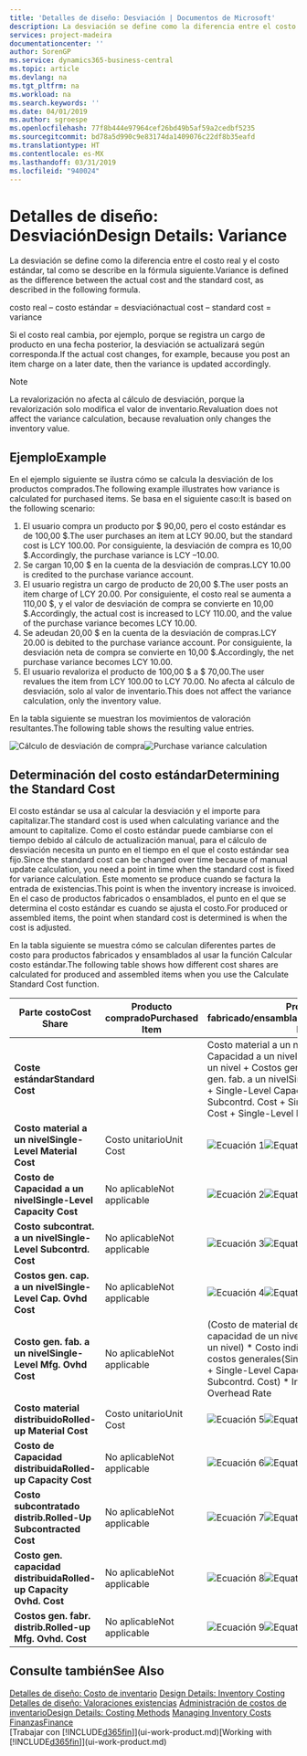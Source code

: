 ```yaml
---
title: 'Detalles de diseño: Desviación | Documentos de Microsoft'
description: La desviación se define como la diferencia entre el costo real y el costo estándar, tal como se describe en la fórmula siguiente.
services: project-madeira
documentationcenter: ''
author: SorenGP
ms.service: dynamics365-business-central
ms.topic: article
ms.devlang: na
ms.tgt_pltfrm: na
ms.workload: na
ms.search.keywords: ''
ms.date: 04/01/2019
ms.author: sgroespe
ms.openlocfilehash: 77f8b444e97964cef26bd49b5af59a2cedbf5235
ms.sourcegitcommit: bd78a5d990c9e83174da1409076c22df8b35eafd
ms.translationtype: HT
ms.contentlocale: es-MX
ms.lasthandoff: 03/31/2019
ms.locfileid: "940024"
---
```

# <a name="design-details-variance"></a><span data-ttu-id="4b60a-103">Detalles de diseño: Desviación</span><span class="sxs-lookup"><span data-stu-id="4b60a-103">Design Details: Variance</span></span>
<span data-ttu-id="4b60a-104">La desviación se define como la diferencia entre el costo real y el costo estándar, tal como se describe en la fórmula siguiente.</span><span class="sxs-lookup"><span data-stu-id="4b60a-104">Variance is defined as the difference between the actual cost and the standard cost, as described in the following formula.</span></span>  

 <span data-ttu-id="4b60a-105">costo real – costo estándar = desviación</span><span class="sxs-lookup"><span data-stu-id="4b60a-105">actual cost – standard cost = variance</span></span>  

 <span data-ttu-id="4b60a-106">Si el costo real cambia, por ejemplo, porque se registra un cargo de producto en una fecha posterior, la desviación se actualizará según corresponda.</span><span class="sxs-lookup"><span data-stu-id="4b60a-106">If the actual cost changes, for example, because you post an item charge on a later date, then the variance is updated accordingly.</span></span>  

> [!NOTE]  
>  <span data-ttu-id="4b60a-107">La revalorización no afecta al cálculo de desviación, porque la revalorización solo modifica el valor de inventario.</span><span class="sxs-lookup"><span data-stu-id="4b60a-107">Revaluation does not affect the variance calculation, because revaluation only changes the inventory value.</span></span>  

## <a name="example"></a><span data-ttu-id="4b60a-108">Ejemplo</span><span class="sxs-lookup"><span data-stu-id="4b60a-108">Example</span></span>  
 <span data-ttu-id="4b60a-109">En el ejemplo siguiente se ilustra cómo se calcula la desviación de los productos comprados.</span><span class="sxs-lookup"><span data-stu-id="4b60a-109">The following example illustrates how variance is calculated for purchased items.</span></span> <span data-ttu-id="4b60a-110">Se basa en el siguiente caso:</span><span class="sxs-lookup"><span data-stu-id="4b60a-110">It is based on the following scenario:</span></span>  

1.  <span data-ttu-id="4b60a-111">El usuario compra un producto por $ 90,00, pero el costo estándar es de 100,00 $.</span><span class="sxs-lookup"><span data-stu-id="4b60a-111">The user purchases an item at LCY 90.00, but the standard cost is LCY 100.00.</span></span> <span data-ttu-id="4b60a-112">Por consiguiente, la desviación de compra es 10,00 $.</span><span class="sxs-lookup"><span data-stu-id="4b60a-112">Accordingly, the purchase variance is LCY –10.00.</span></span>  
2.  <span data-ttu-id="4b60a-113">Se cargan 10,00 $ en la cuenta de la desviación de compras.</span><span class="sxs-lookup"><span data-stu-id="4b60a-113">LCY 10.00 is credited to the purchase variance account.</span></span>  
3.  <span data-ttu-id="4b60a-114">El usuario registra un cargo de producto de 20,00 $.</span><span class="sxs-lookup"><span data-stu-id="4b60a-114">The user posts an item charge of LCY 20.00.</span></span> <span data-ttu-id="4b60a-115">Por consiguiente, el costo real se aumenta a 110,00 $, y el valor de desviación de compra se convierte en 10,00 $.</span><span class="sxs-lookup"><span data-stu-id="4b60a-115">Accordingly, the actual cost is increased to LCY 110.00, and the value of the purchase variance becomes LCY 10.00.</span></span>  
4.  <span data-ttu-id="4b60a-116">Se adeudan 20,00 $ en la cuenta de la desviación de compras.</span><span class="sxs-lookup"><span data-stu-id="4b60a-116">LCY 20.00 is debited to the purchase variance account.</span></span> <span data-ttu-id="4b60a-117">Por consiguiente, la desviación neta de compra se convierte en 10,00 $.</span><span class="sxs-lookup"><span data-stu-id="4b60a-117">Accordingly, the net purchase variance becomes LCY 10.00.</span></span>  
5.  <span data-ttu-id="4b60a-118">El usuario revaloriza el producto de 100,00 $ a $ 70,00.</span><span class="sxs-lookup"><span data-stu-id="4b60a-118">The user revalues the item from LCY 100.00 to LCY 70.00.</span></span> <span data-ttu-id="4b60a-119">No afecta al cálculo de desviación, solo al valor de inventario.</span><span class="sxs-lookup"><span data-stu-id="4b60a-119">This does not affect the variance calculation, only the inventory value.</span></span>  

 <span data-ttu-id="4b60a-120">En la tabla siguiente se muestran los movimientos de valoración resultantes.</span><span class="sxs-lookup"><span data-stu-id="4b60a-120">The following table shows the resulting value entries.</span></span>  

 <span data-ttu-id="4b60a-121">![Cálculo de desviación de compra](media/design_details_inventory_costing_11_purchase_variance.png "Cálculo de desviación de compra")</span><span class="sxs-lookup"><span data-stu-id="4b60a-121">![Purchase variance calculation](media/design_details_inventory_costing_11_purchase_variance.png "Purchase variance calculation")</span></span>  

## <a name="determining-the-standard-cost"></a><span data-ttu-id="4b60a-122">Determinación del costo estándar</span><span class="sxs-lookup"><span data-stu-id="4b60a-122">Determining the Standard Cost</span></span>  
 <span data-ttu-id="4b60a-123">El costo estándar se usa al calcular la desviación y el importe para capitalizar.</span><span class="sxs-lookup"><span data-stu-id="4b60a-123">The standard cost is used when calculating variance and the amount to capitalize.</span></span> <span data-ttu-id="4b60a-124">Como el costo estándar puede cambiarse con el tiempo debido al cálculo de actualización manual, para el cálculo de desviación necesita un punto en el tiempo en el que el costo estándar sea fijo.</span><span class="sxs-lookup"><span data-stu-id="4b60a-124">Since the standard cost can be changed over time because of manual update calculation, you need a point in time when the standard cost is fixed for variance calculation.</span></span> <span data-ttu-id="4b60a-125">Este momento se produce cuando se factura la entrada de existencias.</span><span class="sxs-lookup"><span data-stu-id="4b60a-125">This point is when the inventory increase is invoiced.</span></span> <span data-ttu-id="4b60a-126">En el caso de productos fabricados o ensamblados, el punto en el que se determina el costo estándar es cuando se ajusta el costo.</span><span class="sxs-lookup"><span data-stu-id="4b60a-126">For produced or assembled items, the point when standard cost is determined is when the cost is adjusted.</span></span>  

 <span data-ttu-id="4b60a-127">En la tabla siguiente se muestra cómo se calculan diferentes partes de costo para productos fabricados y ensamblados al usar la función Calcular costo estándar.</span><span class="sxs-lookup"><span data-stu-id="4b60a-127">The following table shows how different cost shares are calculated for produced and assembled items when you use the Calculate Standard Cost function.</span></span>  

|<span data-ttu-id="4b60a-128">Parte costo</span><span class="sxs-lookup"><span data-stu-id="4b60a-128">Cost Share</span></span>|<span data-ttu-id="4b60a-129">Producto comprado</span><span class="sxs-lookup"><span data-stu-id="4b60a-129">Purchased Item</span></span>|<span data-ttu-id="4b60a-130">Producto fabricado/ensamblado</span><span class="sxs-lookup"><span data-stu-id="4b60a-130">Produced/Assembled Item</span></span>|  
|----------------|--------------------|------------------------------|  
|<span data-ttu-id="4b60a-131">**Coste estándar**</span><span class="sxs-lookup"><span data-stu-id="4b60a-131">**Standard Cost**</span></span>||<span data-ttu-id="4b60a-132">Costo material a un nivel + Costo de Capacidad a un nivel + Costo subcontrat. a un nivel + Costos gen. cap. a un nivel + Costo gen. fab. a un nivel</span><span class="sxs-lookup"><span data-stu-id="4b60a-132">Single-Level Material Cost + Single-Level Capacity Cost + Single-Level Subcontrd. Cost + Single-Level Cap. Ovhd. Cost + Single-Level Mfg. Ovhd. Cost</span></span>|  
|<span data-ttu-id="4b60a-133">**Costo material a un nivel**</span><span class="sxs-lookup"><span data-stu-id="4b60a-133">**Single-Level Material Cost**</span></span>|<span data-ttu-id="4b60a-134">Costo unitario</span><span class="sxs-lookup"><span data-stu-id="4b60a-134">Unit Cost</span></span>|<span data-ttu-id="4b60a-135">![Ecuación 1](media/design_details_inventory_costing_11_equation_1.png "Ecuación 1")</span><span class="sxs-lookup"><span data-stu-id="4b60a-135">![Equation 1](media/design_details_inventory_costing_11_equation_1.png "Equation 1")</span></span>|  
|<span data-ttu-id="4b60a-136">**Costo de Capacidad a un nivel**</span><span class="sxs-lookup"><span data-stu-id="4b60a-136">**Single-Level Capacity Cost**</span></span>|<span data-ttu-id="4b60a-137">No aplicable</span><span class="sxs-lookup"><span data-stu-id="4b60a-137">Not applicable</span></span>|<span data-ttu-id="4b60a-138">![Ecuación 2](media/design_details_inventory_costing_11_equation_2.png "Ecuación 2")</span><span class="sxs-lookup"><span data-stu-id="4b60a-138">![Equation 2](media/design_details_inventory_costing_11_equation_2.png "Equation 2")</span></span>|  
|<span data-ttu-id="4b60a-139">**Costo subcontrat. a un nivel**</span><span class="sxs-lookup"><span data-stu-id="4b60a-139">**Single-Level Subcontrd. Cost**</span></span>|<span data-ttu-id="4b60a-140">No aplicable</span><span class="sxs-lookup"><span data-stu-id="4b60a-140">Not applicable</span></span>|<span data-ttu-id="4b60a-141">![Ecuación 3](media/design_details_inventory_costing_11_equation_3.png "Ecuación 3")</span><span class="sxs-lookup"><span data-stu-id="4b60a-141">![Equation 3](media/design_details_inventory_costing_11_equation_3.png "Equation 3")</span></span>|  
|<span data-ttu-id="4b60a-142">**Costos gen. cap. a un nivel**</span><span class="sxs-lookup"><span data-stu-id="4b60a-142">**Single-Level Cap. Ovhd Cost**</span></span>|<span data-ttu-id="4b60a-143">No aplicable</span><span class="sxs-lookup"><span data-stu-id="4b60a-143">Not applicable</span></span>|<span data-ttu-id="4b60a-144">![Ecuación 4](media/design_details_inventory_costing_11_equation_4.png "Ecuación 4")</span><span class="sxs-lookup"><span data-stu-id="4b60a-144">![Equation 4](media/design_details_inventory_costing_11_equation_4.png "Equation 4")</span></span>|  
|<span data-ttu-id="4b60a-145">**Costo gen. fab. a un nivel**</span><span class="sxs-lookup"><span data-stu-id="4b60a-145">**Single-Level Mfg. Ovhd Cost**</span></span>|<span data-ttu-id="4b60a-146">No aplicable</span><span class="sxs-lookup"><span data-stu-id="4b60a-146">Not applicable</span></span>|<span data-ttu-id="4b60a-147">(Costo de material de un nivel + Costo de capacidad de un nivel + Costo subcontr. de un nivel) \* Costo indirecto % /100 + Tasa costos generales</span><span class="sxs-lookup"><span data-stu-id="4b60a-147">(Single-Level Material Cost + Single-Level Capacity Cost + Single-Level Subcontrd. Cost) \* Indirect Cost % / 100 + Overhead Rate</span></span>|  
|<span data-ttu-id="4b60a-148">**Costo material distribuido**</span><span class="sxs-lookup"><span data-stu-id="4b60a-148">**Rolled-up Material Cost**</span></span>|<span data-ttu-id="4b60a-149">Costo unitario</span><span class="sxs-lookup"><span data-stu-id="4b60a-149">Unit Cost</span></span>|<span data-ttu-id="4b60a-150">![Ecuación 5](media/design_details_inventory_costing_11_equation_5.png "Ecuación 5")</span><span class="sxs-lookup"><span data-stu-id="4b60a-150">![Equation 5](media/design_details_inventory_costing_11_equation_5.png "Equation 5")</span></span>|  
|<span data-ttu-id="4b60a-151">**Costo de Capacidad distribuida**</span><span class="sxs-lookup"><span data-stu-id="4b60a-151">**Rolled-up Capacity Cost**</span></span>|<span data-ttu-id="4b60a-152">No aplicable</span><span class="sxs-lookup"><span data-stu-id="4b60a-152">Not applicable</span></span>|<span data-ttu-id="4b60a-153">![Ecuación 6](media/design_details_inventory_costing_11_equation_6.png "Ecuación 6")</span><span class="sxs-lookup"><span data-stu-id="4b60a-153">![Equation 6](media/design_details_inventory_costing_11_equation_6.png "Equation 6")</span></span>|  
|<span data-ttu-id="4b60a-154">**Costo subcontratado distrib.**</span><span class="sxs-lookup"><span data-stu-id="4b60a-154">**Rolled-Up Subcontracted Cost**</span></span>|<span data-ttu-id="4b60a-155">No aplicable</span><span class="sxs-lookup"><span data-stu-id="4b60a-155">Not applicable</span></span>|<span data-ttu-id="4b60a-156">![Ecuación 7](media/design_details_inventory_costing_11_equation_7.png "Ecuación 7")</span><span class="sxs-lookup"><span data-stu-id="4b60a-156">![Equation 7](media/design_details_inventory_costing_11_equation_7.png "Equation 7")</span></span>|  
|<span data-ttu-id="4b60a-157">**Costo gen. capacidad distribuida**</span><span class="sxs-lookup"><span data-stu-id="4b60a-157">**Rolled-up Capacity Ovhd. Cost**</span></span>|<span data-ttu-id="4b60a-158">No aplicable</span><span class="sxs-lookup"><span data-stu-id="4b60a-158">Not applicable</span></span>|<span data-ttu-id="4b60a-159">![Ecuación 8](media/design_details_inventory_costing_11_equation_8.png "Ecuación 8")</span><span class="sxs-lookup"><span data-stu-id="4b60a-159">![Equation 8](media/design_details_inventory_costing_11_equation_8.png "Equation 8")</span></span>|  
|<span data-ttu-id="4b60a-160">**Costos gen. fabr. distrib.**</span><span class="sxs-lookup"><span data-stu-id="4b60a-160">**Rolled-up Mfg. Ovhd. Cost**</span></span>|<span data-ttu-id="4b60a-161">No aplicable</span><span class="sxs-lookup"><span data-stu-id="4b60a-161">Not applicable</span></span>|<span data-ttu-id="4b60a-162">![Ecuación 9](media/design_details_inventory_costing_11_equation_9.png "Ecuación 9")</span><span class="sxs-lookup"><span data-stu-id="4b60a-162">![Equation 9](media/design_details_inventory_costing_11_equation_9.png "Equation 9")</span></span>|  

## <a name="see-also"></a><span data-ttu-id="4b60a-163">Consulte también</span><span class="sxs-lookup"><span data-stu-id="4b60a-163">See Also</span></span>  
 <span data-ttu-id="4b60a-164">[Detalles de diseño: Costo de inventario](design-details-inventory-costing.md) </span><span class="sxs-lookup"><span data-stu-id="4b60a-164">[Design Details: Inventory Costing](design-details-inventory-costing.md) </span></span>  
 <span data-ttu-id="4b60a-165">[Detalles de diseño: Valoraciones existencias](design-details-costing-methods.md) [Administración de costos de inventario](finance-manage-inventory-costs.md)</span><span class="sxs-lookup"><span data-stu-id="4b60a-165">[Design Details: Costing Methods](design-details-costing-methods.md) [Managing Inventory Costs](finance-manage-inventory-costs.md)</span></span>  
 [<span data-ttu-id="4b60a-166">Finanzas</span><span class="sxs-lookup"><span data-stu-id="4b60a-166">Finance</span></span>](finance.md)  
 <span data-ttu-id="4b60a-167">[Trabajar con [!INCLUDE[d365fin](includes/d365fin_md.md)]](ui-work-product.md)</span><span class="sxs-lookup"><span data-stu-id="4b60a-167">[Working with [!INCLUDE[d365fin](includes/d365fin_md.md)]](ui-work-product.md)</span></span>
